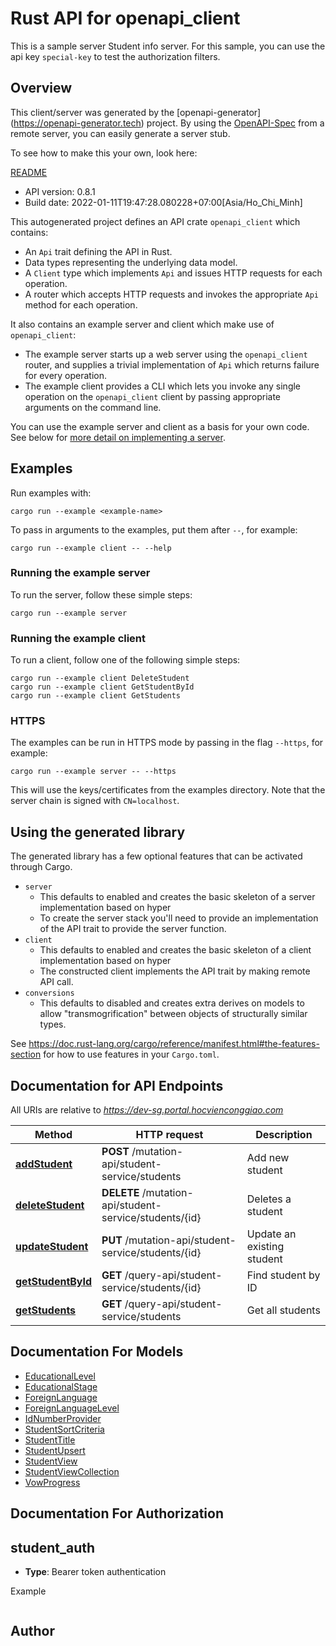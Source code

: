 # Rust API for openapi_client

This is a sample server Student info server. For this sample, you can use the api key `special-key` to test the authorization filters.

## Overview

This client/server was generated by the [openapi-generator]
(https://openapi-generator.tech) project.  By using the
[OpenAPI-Spec](https://github.com/OAI/OpenAPI-Specification) from a remote
server, you can easily generate a server stub.

To see how to make this your own, look here:

[README]((https://openapi-generator.tech))

- API version: 0.8.1
- Build date: 2022-01-11T19:47:28.080228+07:00[Asia/Ho_Chi_Minh]



This autogenerated project defines an API crate `openapi_client` which contains:
* An `Api` trait defining the API in Rust.
* Data types representing the underlying data model.
* A `Client` type which implements `Api` and issues HTTP requests for each operation.
* A router which accepts HTTP requests and invokes the appropriate `Api` method for each operation.

It also contains an example server and client which make use of `openapi_client`:

* The example server starts up a web server using the `openapi_client`
    router, and supplies a trivial implementation of `Api` which returns failure
    for every operation.
* The example client provides a CLI which lets you invoke
    any single operation on the `openapi_client` client by passing appropriate
    arguments on the command line.

You can use the example server and client as a basis for your own code.
See below for [more detail on implementing a server](#writing-a-server).

## Examples

Run examples with:

```
cargo run --example <example-name>
```

To pass in arguments to the examples, put them after `--`, for example:

```
cargo run --example client -- --help
```

### Running the example server
To run the server, follow these simple steps:

```
cargo run --example server
```

### Running the example client
To run a client, follow one of the following simple steps:

```
cargo run --example client DeleteStudent
cargo run --example client GetStudentById
cargo run --example client GetStudents
```

### HTTPS
The examples can be run in HTTPS mode by passing in the flag `--https`, for example:

```
cargo run --example server -- --https
```

This will use the keys/certificates from the examples directory. Note that the
server chain is signed with `CN=localhost`.

## Using the generated library

The generated library has a few optional features that can be activated through Cargo.

* `server`
    * This defaults to enabled and creates the basic skeleton of a server implementation based on hyper
    * To create the server stack you'll need to provide an implementation of the API trait to provide the server function.
* `client`
    * This defaults to enabled and creates the basic skeleton of a client implementation based on hyper
    * The constructed client implements the API trait by making remote API call.
* `conversions`
    * This defaults to disabled and creates extra derives on models to allow "transmogrification" between objects of structurally similar types.

See https://doc.rust-lang.org/cargo/reference/manifest.html#the-features-section for how to use features in your `Cargo.toml`.

## Documentation for API Endpoints

All URIs are relative to *https://dev-sg.portal.hocvienconggiao.com*

Method | HTTP request | Description
------------- | ------------- | -------------
[**addStudent**](docs/student_mutation_api.md#addStudent) | **POST** /mutation-api/student-service/students | Add new student
[**deleteStudent**](docs/student_mutation_api.md#deleteStudent) | **DELETE** /mutation-api/student-service/students/{id} | Deletes a student
[**updateStudent**](docs/student_mutation_api.md#updateStudent) | **PUT** /mutation-api/student-service/students/{id} | Update an existing student
[**getStudentById**](docs/student_query_api.md#getStudentById) | **GET** /query-api/student-service/students/{id} | Find student by ID
[**getStudents**](docs/student_query_api.md#getStudents) | **GET** /query-api/student-service/students | Get all students


## Documentation For Models

 - [EducationalLevel](docs/EducationalLevel.md)
 - [EducationalStage](docs/EducationalStage.md)
 - [ForeignLanguage](docs/ForeignLanguage.md)
 - [ForeignLanguageLevel](docs/ForeignLanguageLevel.md)
 - [IdNumberProvider](docs/IdNumberProvider.md)
 - [StudentSortCriteria](docs/StudentSortCriteria.md)
 - [StudentTitle](docs/StudentTitle.md)
 - [StudentUpsert](docs/StudentUpsert.md)
 - [StudentView](docs/StudentView.md)
 - [StudentViewCollection](docs/StudentViewCollection.md)
 - [VowProgress](docs/VowProgress.md)


## Documentation For Authorization

## student_auth
- **Type**: Bearer token authentication

Example
```
```

## Author



